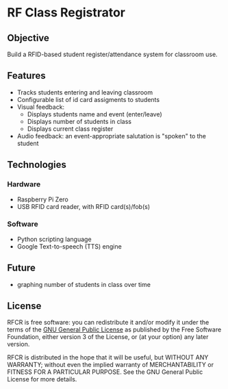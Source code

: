 RF Class Registrator
====================

## Objective
Build a RFID-based student register/attendance system for classroom use.

## Features
- Tracks students entering and leaving classroom
- Configurable list of id card assigments to students
- Visual feedback:
  - Displays students name and event (enter/leave)
  - Displays number of students in class
  - Displays current class register
- Audio feedback: an event-appropriate salutation is "spoken" to the student

## Technologies
### Hardware
- Raspberry Pi Zero
- USB RFID card reader, with RFID card(s)/fob(s)

### Software
- Python scripting language
- Google Text-to-speech (TTS) engine

## Future
- graphing number of students in class over time


## License
RFCR is free software: you can redistribute it and/or modify it under the terms of the [GNU General Public License](http://www.gnu.org/licenses/gpl.html) as published by the Free Software Foundation, either version 3 of the License, or (at your option) any later version.

RFCR is distributed in the hope that it will be useful, but WITHOUT ANY WARRANTY; without even the implied warranty of MERCHANTABILITY or FITNESS FOR A PARTICULAR PURPOSE. See the GNU General Public License for more details.
